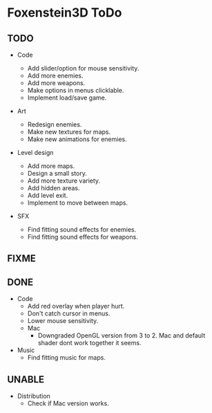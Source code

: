# Foxenstein3D ToDo

## TODO
* Code
	* Add slider/option for mouse sensitivity.
	* Add more enemies.
	* Add more weapons.
	* Make options in menus clicklable.
	* Implement load/save game.
	
* Art
	* Redesign enemies.
	* Make new textures for maps.
	* Make new animations for enemies.
	
* Level design
	* Add more maps.
	* Design a small story.
	* Add more texture variety.
	* Add hidden areas.
	* Add level exit.
	* Implement to move between maps.
	
* SFX
	* Find fitting sound effects for enemies.
	* Find fitting sound effects for weapons.

## FIXME

## DONE
* Code
	* Add red overlay when player hurt.
	* Don't catch cursor in menus.
	* Lower mouse sensitivity.
	* Mac
		* Downgraded OpenGL version from 3 to 2. Mac and default shader dont work together it seems.
* Music
	* Find fitting music for maps.

## UNABLE
* Distribution
	* Check if Mac version works.
